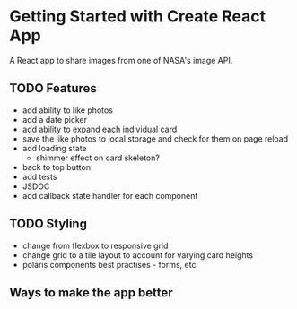 # Getting Started with Create React App

A React app to share images from one of NASA's image API.

## TODO Features

- add ability to like photos
- add a date picker
- add ability to expand each individual card
- save the like photos to local storage and check for them on page reload
- add loading state
  - shimmer effect on card skeleton?
- back to top button
- add tests
- JSDOC
- add callback state handler for each component

## TODO Styling

- change from flexbox to responsive grid
- change grid to a tile layout to account for varying card heights
- polaris components best practises - forms, etc

## Ways to make the app better
